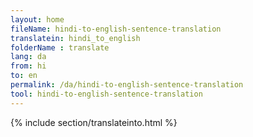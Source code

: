 ```yaml
---
layout: home
fileName: hindi-to-english-sentence-translation
translatein: hindi_to_english
folderName : translate
lang: da
from: hi
to: en
permalink: /da/hindi-to-english-sentence-translation
tool: hindi-to-english-sentence-translation
---
```

{% include section/translateinto.html %}